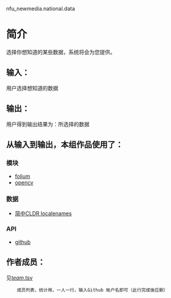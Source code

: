 nfu_newmedia.national.data


# 简介 
选择你想知道的某些数据，系统将会为您提供。

## 输入：
用户选择想知道的数据
## 输出：
用户得到输出结果为：所选择的数据
## 从输入到输出，本组作品使用了：
### 模块
* [folium](https://github.com/python-visualization/folium)
* [opencv](http://opencv.org/)
### 数据
* [简中CLDR localenames](https://github.com/unicode-cldr/cldr-localenames-modern/blob/master/main/zh-Hans/territories.json)
### API
* [github](https://api.github.com/)

## 作者成员：
见[_team_.tsv](_team_/_team_.tsv)


		成员列表，统计用，一人一行，输入Github 帐户名即可（此行完成後应删）
